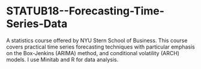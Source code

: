 # STATUB18--Forecasting-Time-Series-Data
A statistics course offered by NYU Stern School of Business. This course covers practical time series forecasting techniques with particular emphasis on the Box-Jenkins (ARIMA) method, and conditional volatility (ARCH) models.
I use Minitab and R for data analysis.
